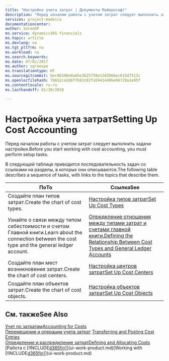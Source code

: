```yaml
---
title: "Настройка учета затрат | Документы Майкрософт"
description: "Перед началом работы с учетом затрат следует выполнить задачи настройки."
services: project-madeira
documentationcenter: 
author: SorenGP
ms.service: dynamics365-financials
ms.topic: article
ms.devlang: na
ms.tgt_pltfrm: na
ms.workload: na
ms.search.keywords: 
ms.date: 07/01/2017
ms.author: sgroespe
ms.translationtype: HT
ms.sourcegitcommit: bec0619be0a65e3625759e13d2866ac615d7513c
ms.openlocfilehash: 7b652ca286f7b93c82fa5941449be96729a1e95f
ms.contentlocale: ru-ru
ms.lasthandoff: 01/30/2018

---
```

# <a name="setting-up-cost-accounting"></a><span data-ttu-id="62469-103">Настройка учета затрат</span><span class="sxs-lookup"><span data-stu-id="62469-103">Setting Up Cost Accounting</span></span>
<span data-ttu-id="62469-104">Перед началом работы с учетом затрат следует выполнить задачи настройки.</span><span class="sxs-lookup"><span data-stu-id="62469-104">Before you start working with cost accounting, you must perform setup tasks.</span></span>  

 <span data-ttu-id="62469-105">В следующей таблице приводится последовательность задач со ссылками на разделы, в которых они описываются.</span><span class="sxs-lookup"><span data-stu-id="62469-105">The following table describes a sequence of tasks, with links to the topics that describe them.</span></span>

|<span data-ttu-id="62469-106">По</span><span class="sxs-lookup"><span data-stu-id="62469-106">To</span></span>|<span data-ttu-id="62469-107">Ссылка</span><span class="sxs-lookup"><span data-stu-id="62469-107">See</span></span>|  
|--------|---------|  
|<span data-ttu-id="62469-108">Создайте план типов затрат.</span><span class="sxs-lookup"><span data-stu-id="62469-108">Create the chart of cost types.</span></span>|[<span data-ttu-id="62469-109">Настройка типов затрат</span><span class="sxs-lookup"><span data-stu-id="62469-109">Set Up Cost Types</span></span>](finance-how-to-set-up-cost-types.md)|  
|<span data-ttu-id="62469-110">Узнайте о связи между типом себестоимости и счетом Главной книги.</span><span class="sxs-lookup"><span data-stu-id="62469-110">Learn about the connection between the cost type and the general ledger account.</span></span>|[<span data-ttu-id="62469-111">Определение отношения между типами затрат и счетами главной книги.</span><span class="sxs-lookup"><span data-stu-id="62469-111">Defining the Relationship Between Cost Types and General Ledger Accounts</span></span>](finance-defining-the-relationship-between-cost-types-and-general-ledger-accounts.md)|  
|<span data-ttu-id="62469-112">Создайте план мест возникновения затрат.</span><span class="sxs-lookup"><span data-stu-id="62469-112">Create the chart of cost centers.</span></span>|[<span data-ttu-id="62469-113">Настройка центров затрат</span><span class="sxs-lookup"><span data-stu-id="62469-113">Set Up Cost Centers</span></span>](finance-how-to-set-up-cost-centers.md)|  
|<span data-ttu-id="62469-114">Создайте план объектов затрат.</span><span class="sxs-lookup"><span data-stu-id="62469-114">Create the chart of cost objects.</span></span>|[<span data-ttu-id="62469-115">Настройка объектов затрат</span><span class="sxs-lookup"><span data-stu-id="62469-115">Set Up Cost Objects</span></span>](finance-how-to-set-up-cost-objects.md)|  

## <a name="see-also"></a><span data-ttu-id="62469-116">См. также</span><span class="sxs-lookup"><span data-stu-id="62469-116">See Also</span></span>  
[<span data-ttu-id="62469-117">Учет по затратам</span><span class="sxs-lookup"><span data-stu-id="62469-117">Accounting for Costs</span></span>](finance-manage-cost-accounting.md)  
<span data-ttu-id="62469-118">[Перемещение и операции учета затрат](finance-transfer-and-post-cost-entries.md) </span><span class="sxs-lookup"><span data-stu-id="62469-118">[Transferring and Posting Cost Entries](finance-transfer-and-post-cost-entries.md) </span></span>  
[<span data-ttu-id="62469-119">Определение и распределение затрат</span><span class="sxs-lookup"><span data-stu-id="62469-119">Defining and Allocating Costs</span></span>](finance-define-and-allocate-costs.md)  
<span data-ttu-id="62469-120">[Работа с [!INCLUDE[d365fin](includes/d365fin_md.md)]](ui-work-product.md)</span><span class="sxs-lookup"><span data-stu-id="62469-120">[Working with [!INCLUDE[d365fin](includes/d365fin_md.md)]](ui-work-product.md)</span></span>

